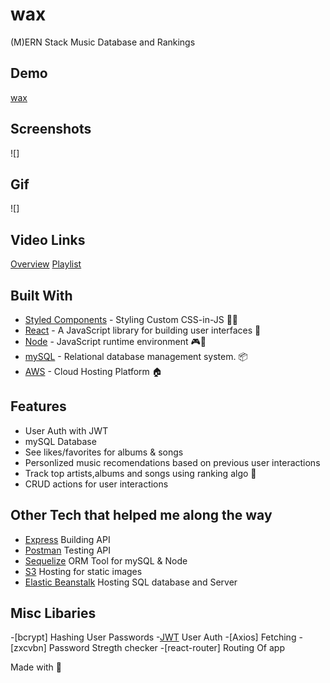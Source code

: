 # wax

(M)ERN Stack Music Database and Rankings

## Demo

[wax](https://github.com/riqs07)

## Screenshots
![]

## Gif

![]

## Video Links

[Overview](https://www.youtube.com/channel/UCrQwHfkSROuBR3lhNTMwWSQ) 
[Playlist](https://www.youtube.com/watch?v=9qufUVWBSrs&list=PLFLVL05bCwI4Hfc8ljXoXdkYquttkMF6I) 
 
 
 
## Built With 

- [Styled Components](https://styled-components.com/) - Styling Custom CSS-in-JS 💅🏽
- [React](https://reactjs.org/) - A JavaScript library for building user interfaces 👗
- [Node](https://nodejs.org/en/) - JavaScript runtime environment 🎮🧠
- [mySQL](https://www.mysql.com/) - Relational database management system.  📦
- [AWS](https://aws.amazon.com/?nc2=h_lg) - Cloud Hosting Platform 🏠

## Features

- User Auth with JWT
- mySQL Database 
- See likes/favorites for albums & songs
- Personlized music recomendations based on previous user interactions
- Track top artists,albums and songs using ranking algo 🤖 
- CRUD actions for user interactions 

## Other Tech that helped me along the way 
- [Express](https://expressjs.com/) Building API
- [Postman](https://www.postman.com/) Testing API 
- [Sequelize](https://sequelize.org/) ORM Tool for mySQL & Node
- [S3](https://aws.amazon.com/s3/) Hosting for static images
- [Elastic Beanstalk](https://aws.amazon.com/elasticbeanstalk) Hosting SQL database and Server

## Misc Libaries
-[bcrypt] Hashing User Passwords
-[JWT](https://jwt.io/) User Auth
-[Axios] Fetching 
-[zxcvbn] Password Stregth checker
-[react-router] Routing Of app 

Made with 🎵 